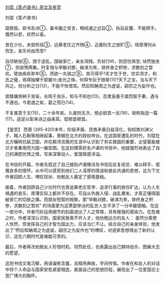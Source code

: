 [刘琨《答卢谌书》原文及鉴赏](https://www.vrrw.net/wx/10266.html)

刘琨《答卢谌书》

琨顿首。损书及诗①，备辛酸之苦言，畅经通之远旨②，执玩反覆，不能释手。慨然以悲，欢然以喜。

昔在少壮，未尝检括③，远慕老庄之齐物④，近嘉阮生之放旷⑤，怪厚薄何从而生，哀乐何由而至?

自顷辀张⑥，困于逆乱，国破家亡，亲友凋残。负杖行吟，则百忧俱至; 块然独坐⑦，则哀愤两集。时复相与举觞对膝，破涕为笑，排终身之积惨，求数刻之暂欢。譬由疾疢弥年⑧，而欲一丸销之⑨，其可得乎?夫才生于世，世实须才。和氏之璧，焉得独耀于郢握⑩;夜光之珠，何得专玩于随掌(11)?天下之宝，当与天下共之。但分析之日(12)，不能不怅恨耳。然后知聃周之为虚诞，嗣宗之为妄作也。

昔騄骥倚辀于吴坂，长鸣于良乐，知与不知也(13)。百里奚愚于虞而智于秦，遇与不遇也。今君遇之矣，勗之而已(14)。

不复属意于文(15)，二十余年矣。久废则无次，想必欲其一反(16)，故称指送一篇(17)。适足以彰来诗之益美耳。琨顿首顿首。



【鉴赏】 西晋 (265-420)末年，阶级矛盾、民族矛盾日益深化，匈奴族刘渊父子、羯人石勒等相继起事，晋朝在北方的政权垮台。在这国家遭乱的时代，刘琨在北方辗转抗敌卫国，并在颠沛流离的生涯中认识到了务实救国的重要，企望着能被识才者重用而为国一展宏图。在这封赠答好友卢谌的书信中，他就强烈地表达了自己的满腔忧愤之情，写来深挚动人，爱国情感洋溢。

在书信的开篇，作者先叙述了自己接到卢谌赠诗及书信后反复阅览、难以释手、感慨良多的情怀。从中可以感受到他们二人深厚的情谊和彼此共通的思想，这为下文作者回顾人生、喟叹现状、劝勉友人奠定了感情基础。

接着，作者回顾自己少壮时代也曾追慕老庄哲学、追求行事的放任旷达，认为人生境遇的哀乐、厚薄实际上都并不存在。可自从外族入侵、战乱爆发，才真正懂得国破家亡的切肤之痛。而朋友短暂的相聚，那“举觞对膝，破涕为笑，排终身之积惨，求数刻之暂欢” 的场面更为这萧瑟惨淡的乱世人生平添了一分辛酸感触。在这一部分中，作者巧妙运用细节的刻画道出了人之常情，具有极强的感染力。在危难之时，作者深深认识到，国家民族离不开人才，他劝勉远方的友人： 虽然分离使人怅然，但发挥自己的才智为国出力，应该当仁不让。结合自己的亲身体验，他发出了“然后知聃周之为虚诞，嗣宗之为妄作也”的喟叹，对道家思想得出了新的认识，这在六朝时代是难能可贵的。

最后，作者再次劝勉友人珍惜时机、坦然赴任，也表露出自己期待伯乐、图展大志的愿望。

这则书信文笔沉郁，用语凝练含蓄，且精用典故，字间传情。作者在和友人的对话中将个人命运与国家安危紧密相连，直面自己的思想历程，展现出了一位爱国志士宽广博大的胸怀。

